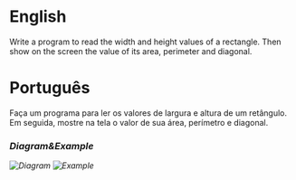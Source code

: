 # English
Write a program to read the width and height values ​​of a rectangle. Then show on the screen the value of its area, perimeter and diagonal.

# Português
Faça um programa para ler os valores de largura e altura de um retângulo. Em seguida, mostre na tela o valor de sua área, perímetro e diagonal.

### <i/>Diagram&Example
![Diagram](https://github.com/gabriel-asevedo/java-exercises/blob/main/Exercises/001/rectangle/assets/rectangle.png) ![Example](https://github.com/gabriel-asevedo/java-exercises/blob/main/Exercises/001/rectangle/assets/rectangle2.png)
